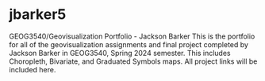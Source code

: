 # jbarker5
GEOG3540/Geovisualization Portfolio - Jackson Barker
This is the portfolio for all of the geovisualization assignments and final project completed by Jackson Barker in GEOG3540, Spring 2024 semester. This includes Choropleth, Bivariate, and Graduated Symbols maps. All project links will be included here.
